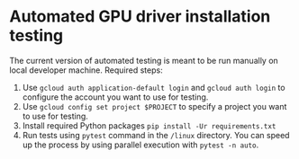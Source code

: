 # Automated GPU driver installation testing

The current version of automated testing is meant to be run
manually on local developer machine. Required steps:

1. Use `gcloud auth application-default login` and `gcloud auth login` 
   to configure the account you want to use for testing.
2. Use `gcloud config set project $PROJECT` to
   specify a project you want to use for testing.
3. Install required Python packages `pip install -Ur requirements.txt`
4. Run tests using `pytest` command in the `/linux` directory. You can 
   speed up the process by using parallel execution with 
   `pytest -n auto`. 

